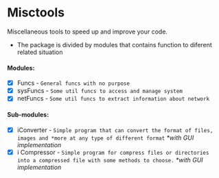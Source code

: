 # Misctools
Miscellaneous tools to speed up and improve your code.
- The package is divided by modules that contains function to diferent related situation

#### Modules:
- [x] Funcs - ``General funcs with no purpose``
- [x] sysFuncs - ``Some util funcs to access and manage system``
- [x] netFuncs - ``Some util funcs to extract information about network``

#### Sub-modules:
- [x] iConverter - ``Simple program that can convert the format of files, images and *more at any type of different format`` _*with GUI implementation_
- [x] i Compressor - ``Simple program for compress files or directories into a compressed file with some methods to choose.`` _*with GUI implementation_
